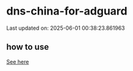 # dns-china-for-adguard

Last updated on: 2025-06-01 00:38:23.861963

## how to use

[See here](https://github.com/AdguardTeam/AdGuardHome/wiki/Configuration#upstreams-from-file)